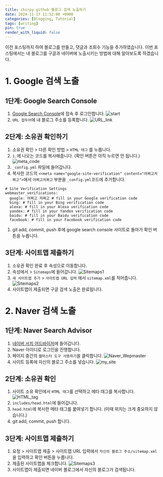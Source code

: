 ```yaml
---
title: chirpy github 블로그 검색 노출하기
date: 2024-11-17 11:52:00 +0900
categories: [Blogging, Tutorial]
tags: [writing]
pin: true
render_with_liquid: false
---
```

이전 포스팅까지 하여 블로그를 만들고, 댓글과 조회수 기능을 추가하였습니다. 이번 포스팅에서는 내 블로그를 구글과 네이버에 노출시키는 방법에 대해 알아보도록 하겠습니다.

# 1. Google 검색 노출
## 1단계:  Google Search Console
1. [Google Search Console](https://search.google.com/search-console/about)에 접속 후 로그인합니다.
![start](https://github.com/Whiterangi/Whiterangi.github.io/blob/main/assets/img/blog%20img/2024-11-17-search-exposurey/1.png?raw=true)
2. ```URL 접두어```에 내 블로그 주소를 등록합니다.
![URL_link](https://github.com/Whiterangi/Whiterangi.github.io/blob/main/assets/img/blog%20img/2024-11-17-search-exposurey/2.png?raw=true)

## 2단계: 소유권 확인하기
1. 소유권 확인 > 다른 확인 방법 > ```HTML 태그``` 를 누릅니다.
2. ```1.```에 나오는 코드를 복사해줍니다. (확인 버튼은 아직 누르면 안 됩니다.)
![meta_code](https://github.com/Whiterangi/Whiterangi.github.io/blob/main/assets/img/blog%20img/2024-11-17-search-exposurey/3.png?raw=true)
3. ```_config.yml``` 파일에 들어갑니다.
4. 복사한 코드의 ```<<meta name="google-site-verification" content="어쩌고저쩌고">```에서 ```어쩌고저쩌고``` 부분을 ```_config.yml```코드에 추가합니다.
```
# Site Verification Settings
webmaster_verifications:
  google: 어쩌고 저쩌고 # fill in your Google verification code
  bing: # fill in your Bing verification code
  alexa: # fill in your Alexa verification code
  yandex: # fill in your Yandex verification code
  baidu: # fill in your Baidu verification code
  facebook: # fill in your Facebook verification code
```
1. git add, commit, push 후에 google search console 사이트로 돌아가 확인 버튼을 누릅니다.

## 3단계: 사이트맵 제출하기
1. 소유권 확인 완료 후 속성으로 이동합니다.
2. 속성에서 > ```Sitemaps```에 들어갑니다.
![Sitemaps1](https://github.com/Whiterangi/Whiterangi.github.io/blob/main/assets/img/blog%20img/2024-11-17-search-exposurey/4.png?raw=true)
3. ```새 사이트맵 추가``` > ```사이트맵 URL 입력``` 에서 ```sitemap.xml```를 적어줍니다.
![Sitemaps2](https://github.com/Whiterangi/Whiterangi.github.io/blob/main/assets/img/blog%20img/2024-11-17-search-exposurey/5.png?raw=true)
4. 사이트맵이 제출되면 구글 검색 노출은 완료됩니다. 

# 2. Naver 검색 노출
## 1단계: Naver Search Advisor
1. [네이버 서치 어드바이저](https://searchadvisor.naver.com/)에 들어갑니다.
2. Naver 아이디로 로그인을 진행합니다.
3. 페이지 중간의 ```웹마스터 도구 사용하기```을 클릭합니다.
![Naver_Wepmaster](https://github.com/Whiterangi/Whiterangi.github.io/blob/main/assets/img/blog%20img/2024-11-17-search-exposurey/6.png?raw=true)
4. 사이트 등록에 자신의 블로그 주소를 넣습니다.
![my_site](https://github.com/Whiterangi/Whiterangi.github.io/blob/main/assets/img/blog%20img/2024-11-17-search-exposurey/7.png?raw=true)

## 2단계: 소유권 확인
1. 사이트 소유 확인에서 ```HTML 태그```를 선택하고 메타 태그를 복사합니다.
![HTML_tag](https://github.com/Whiterangi/Whiterangi.github.io/blob/main/assets/img/blog%20img/2024-11-17-search-exposurey/8.png?raw=true)
2. ```includes/head.html```에 들어갑니다.
3. ```head.html```에 복사한 메타 태그를 붙여넣기 합니다. (이때 위치는 크게 중요하지 않습니다.)
4. git add, commit, push 합니다.

## 3단계: 사이트맵 제출하기
1. 요청 > 사이트맵 제출 > 사이트맵 URL 입력에서 ```자신의 블로그 주소/sitemap.xml```을 입력하고 확인 버튼을 누릅니다.
2. 제출된 사이트맵을 체크합니다.
![Sitemaps3](https://github.com/Whiterangi/Whiterangi.github.io/blob/main/assets/img/blog%20img/2024-11-17-search-exposurey/9.png?raw=true)
3. 사이트맵이 제출되면 네이버 블로그에서 자신의 블로그가 검색됩니다.
